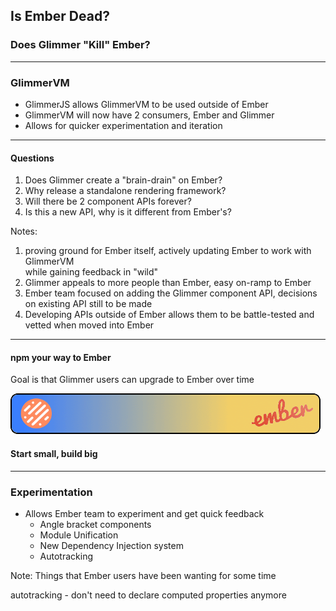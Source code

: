 ## Is Ember Dead?
### Does Glimmer "Kill" Ember?

----

### GlimmerVM

- GlimmerJS allows GlimmerVM to be used outside of Ember
- GlimmerVM will now have 2 consumers, Ember and Glimmer
- Allows for quicker experimentation and iteration

----

#### Questions

1. Does Glimmer create a "brain-drain" on Ember?
2. Why release a standalone rendering framework?
3. Will there be 2 component APIs forever?
4. Is this a new API, why is it different from Ember's?

Notes:
1. proving ground for Ember itself, actively updating Ember to work with GlimmerVM<br>while gaining feedback in "wild"
2. Glimmer appeals to more people than Ember, easy on-ramp to Ember
3. Ember team focused on adding the Glimmer component API, decisions on existing API still to be made
4. Developing APIs outside of Ember allows them to be battle-tested and vetted when moved into Ember

----

#### npm your way to Ember

Goal is that Glimmer users can upgrade to Ember over time

<img class="no-border" alt="glimmer to ember" src="/img/glimmer-to-ember.png" />

#### Start small, build big

----

### Experimentation

- Allows Ember team to experiment and get quick feedback 
  - Angle bracket components
  - Module Unification
  - New Dependency Injection system
  - Autotracking

Note:
Things that Ember users have been wanting for some time

autotracking - don't need to declare computed properties anymore
